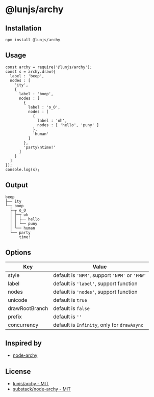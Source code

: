 # @lunjs/archy

## Installation

```
npm install @lunjs/archy
```

## Usage

```
const archy = require('@lunjs/archy');
const s = archy.draw({
  label : 'beep',
  nodes : [
    'ity',
    {
      label : 'boop',
      nodes : [
        {
          label : 'o_O',
          nodes : [
            {
              label : 'oh',
              nodes : [ 'hello', 'puny' ]
            },
            'human'
          ]
        },
        'party\ntime!'
      ]
    }
  ]
});
console.log(s);
```

## Output

```
beep
├── ity
└─┬ boop
  ├─┬ o_O
  │ ├─┬ oh
  │ │ ├── hello
  │ │ └── puny
  │ └── human
  └── party
      time!
```

## Options

| Key | Value |
| -- | -- |
| style | default is `'NPM'`, support `'NPM'` or `'FMW'` |
| label | default is `'label'`, support function |
| nodes | default is `'nodes'`, support function |
| unicode | default is `true` |
| drawRootBranch | default is `false` |
| prefix | default is `''` |
| concurrency | default is `Infinity`, only for `drawAsync` |

## Inspired by

- [node-archy](https://github.com/substack/node-archy)

## License

- [lunjs/archy - MIT](https://github.com/lunjs/archy/blob/master/LICENSE)
- [substack/node-archy - MIT](https://github.com/substack/node-archy/blob/master/LICENSE)
